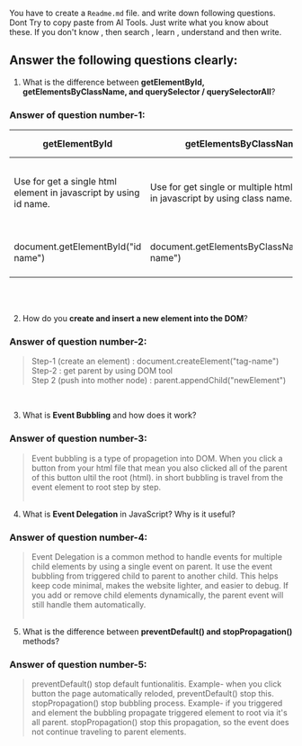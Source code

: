You have to create a `Readme.md` file. and write down following questions. Dont Try to copy paste from AI Tools. Just write what you know about these. If you don't know , then search , learn , understand and then write.

## Answer the following questions clearly:

1. What is the difference between **getElementById, getElementsByClassName, and querySelector / querySelectorAll**?
### Answer of question number-1:
<table>
   <thead>
      <tr>
         <th>getElementById</th>
         <th>getElementsByClassName</th>
         <th>querySelector / querySelectorAll</th>
      </tr>
   </thead>
   <tbody>
      <tr>
         <td>
            Use for get a single html element in javascript by using id name.
         </td>
         <td>
            Use for get single or multiple html element in javascript by using class name.
         </td>
         <td>
            Use for get single or multiple html element in javascript by using css selector. querySelector for get first element and querySelectorAll for get all element.
         </td>
      </tr>
      <tr>
         <td>
            document.getElementById("id name")
         </td>
         <td>
            document.getElementsByClassName("class name")
         </td>
         <td>
            document.querySelector("#id / .class / tag") <br>
            document.querySelectorAll("#id / .class / tag")
         </td>
      </tr>
   </tbody>
</table><br><br>

2. How do you **create and insert a new element into the DOM**?
 ### Answer of question number-2: <br>
  > Step-1 (create an element) : document.createElement("tag-name") <br>
  > Step-2 : get parent by using DOM tool <br>
  > Step 2 (push into mother node) : parent.appendChild("newElement")
<br>

3. What is **Event Bubbling** and how does it work?
 ### Answer of question number-3: <br>
> Event bubbling is a type of propagetion into DOM. When you click a button from your html file that mean you also clicked all of the parent of this button ultil the root (html). in short bubbling is travel from the event element to root step by step.
<br><br>

4. What is **Event Delegation** in JavaScript? Why is it useful?
 ### Answer of question number-4: <br>
 > Event Delegation is a common method to handle events for multiple child elements by using a single event on parent. It use the event bubbling from triggered child to parent to another child. This helps keep code minimal, makes the website lighter, and easier to debug. If you add or remove child elements dynamically, the parent event will still handle them automatically.
<br><br>

5. What is the difference between **preventDefault() and stopPropagation()** methods?
 ### Answer of question number-5: <br>
 > preventDefault() stop default funtionalitis. Example- when you click button the page automatically reloded, preventDefault() stop this. <br>
 > stopPropagation() stop bubbling process. Example- if you triggered and element the bubbling propagate triggered element to root via it's all parent. stopPropagation() stop this propagation, so the event does not continue traveling to parent elements.
   
